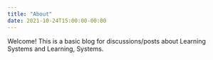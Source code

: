 ```yaml
---
title: "About"
date: 2021-10-24T15:00:00-00:00
---
```


Welcome! This is a basic blog for discussions/posts about Learning Systems and Learning, Systems.

